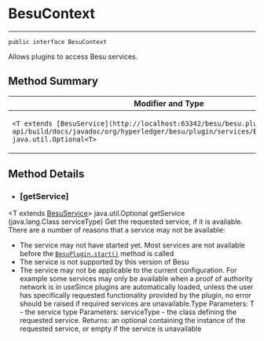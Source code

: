 # BesuContext

  

* * *

```
public interface BesuContext
```

  
Allows plugins to access Besu services.

  

## Method Summary

| Modifier and Type | Method | Description |
| --- | --- | --- |
| `<T extends [BesuService](http://localhost:63342/besu/besu.plugin-api/build/docs/javadoc/org/hyperledger/besu/plugin/services/BesuService.html)>   java.util.Optional<T>` | `[getService](http://localhost:63342/besu/besu.plugin-api/build/docs/javadoc/org/hyperledger/besu/plugin/BesuContext.html#getService(java.lang.Class))​(java.lang.Class<T> serviceType)` | Get the requested service, if it is available. |

  

## Method Details

- ### [getService]
  
<T extends [BesuService](http://localhost:63342/besu/besu.plugin-api/build/docs/javadoc/org/hyperledger/besu/plugin/services/BesuService.html)\> java.util.Optional<T> getService​(java.lang.Class<T> serviceType) Get the requested service, if it is available. There are a number of reasons that a service may not be available:
  - The service may not have started yet. Most services are not available before the [`BesuPlugin.start()`](http://localhost:63342/besu/besu.plugin-api/build/docs/javadoc/org/hyperledger/besu/plugin/BesuPlugin.html#start()) method is called
  - The service is not supported by this version of Besu
  - The service may not be applicable to the current configuration. For example some services may only be available when a proof of authority network is in useSince plugins are automatically loaded, unless the user has specifically requested functionality provided by the plugin, no error should be raised if required services are unavailable.Type Parameters: T - the service type Parameters: serviceType - the class defining the requested service. Returns: an optional containing the instance of the requested service, or empty if the service is unavailable